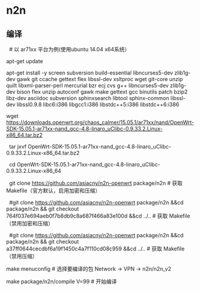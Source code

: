 # n2n
编译
---

   # 以 ar71xx 平台为例(使用ubuntu 14.04 x64系统）
   
   apt-get update
  
   apt-get install -y screen subversion build-essential libncurses5-dev zlib1g-dev gawk git ccache gettext flex libssl-dev xsltproc wget git-core unzip quilt libxml-parser-perl mercurial bzr ecj cvs g++ libncurses5-dev zlib1g-dev bison flex unzip autoconf gawk make gettext gcc binutils patch bzip2 libz-dev asciidoc subversion sphinxsearch libtool sphinx-common libssl-dev libssl0.9.8 libc6:i386 libgcc1:i386 libstdc++5:i386 libstdc++6:i386
   
   wget https://downloads.openwrt.org/chaos_calmer/15.05.1/ar71xx/nand/OpenWrt-SDK-15.05.1-ar71xx-nand_gcc-4.8-linaro_uClibc-0.9.33.2.Linux-x86_64.tar.bz2
   
   tar jxvf OpenWrt-SDK-15.05.1-ar71xx-nand_gcc-4.8-linaro_uClibc-0.9.33.2.Linux-x86_64.tar.bz2
   
   cd OpenWrt-SDK-15.05.1-ar71xx-nand_gcc-4.8-linaro_uClibc-0.9.33.2.Linux-x86_64

   git clone https://github.com/asiacny/n2n-openwrt package/n2n # 获取 Makefile（官方默认，启用加密和压缩）
   
   #git clone https://github.com/asiacny/n2n-openwrt package/n2n &&cd package/n2n && git checkout 764f037e694aeb0f7b8db9c8a687f466a83e100d &&cd ../.. # 获取 Makefile（禁用加密和压缩）
   
   #git clone https://github.com/asiacny/n2n-openwrt package/n2n &&cd package/n2n && git checkout a37ff0644cecdbf6a19f1450c4a7f110cd08c959 &&cd ../.. # 获取 Makefile（禁用压缩）

   make menuconfig # 选择要编译的包 Network -> VPN -> n2n/n2n_v2

   make package/n2n/compile V=99     # 开始编译
 
